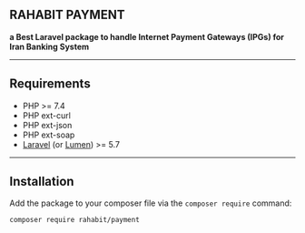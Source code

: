 ## RAHABIT PAYMENT

**a Best Laravel package to handle Internet Payment Gateways (IPGs) for Iran Banking System** 

---

## Requirements

*   PHP >= 7.4
*   PHP ext-curl
*   PHP ext-json
*   PHP ext-soap
*   [Laravel](https://www.laravel.com/) (or [Lumen](https://lumen.laravel.com/)) >= 5.7

---

## **Installation**

Add the package to your composer file via the `composer require` command:

```plaintext
composer require rahabit/payment
```
